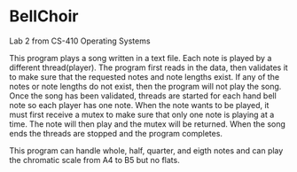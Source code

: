 # BellChoir
Lab 2 from CS-410 Operating Systems

This program plays a song written in a text file. Each note is played by a different thread(player).  The program first reads in the data, then validates it to make sure that the requested notes and note lengths exist. If any of the notes or note lengths do not exist, then the program will not play the song. Once the song has been validated, threads are started for each hand bell note so each player has one note. 
When the note wants to be played, it must first receive a mutex to make sure that only one note is playing at a time. The note will then play and the mutex will be returned. When the song ends the threads are stopped and the program completes.

This program can handle whole, half, quarter, and eigth notes and can play the chromatic scale from A4 to B5 but no flats. 
